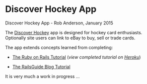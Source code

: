 # Discover Hockey App 

Discover Hockey App - Rob Anderson, January 2015

The [Discover Hockey](https://limitless-spire-3771.herokuapp.com) app is designed for hockey card enthusiasts.
Optionally site users can link to eBay to buy, sell or trade cards.

The app extends concepts learned from completing:

- [The Ruby on Rails Tutorial](https://www.railstutorial.org/book) (*view completed tutorial on* [*Heroku*](https://gentle-gorge-9313.herokuapp.com))

- [The RailsGuide Blog Tutorial](http://guides.rubyonrails.org)

It is very much a work in progress ...
